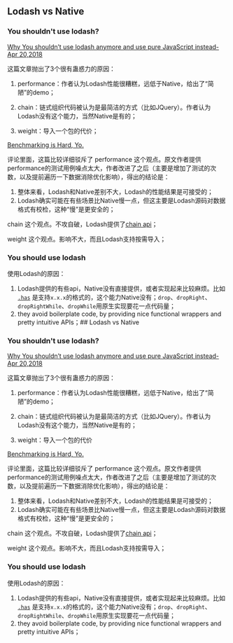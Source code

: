 ## Lodash vs Native

### You shouldn't use lodash?

[Why You shouldn’t use lodash anymore and use pure JavaScript instead-Apr 20,2018](https://codeburst.io/why-you-shouldnt-use-lodash-anymore-and-use-pure-javascript-instead-c397df51a66) 

这篇文章抛出了3个很有蛊惑力的原因：


1. performance：作者认为Lodash性能很糟糕，远低于Native，给出了“简陋”的demo；

2. chain：链式组织代码被认为是最简洁的方式（比如JQuery）。作者认为Lodash没有这个能力，当然Native是有的；

3. weight：导入一个包的代价；

   

[Benchmarking is Hard, Yo.](https://gist.github.com/RobertFischer/574a838d94e23b35a496ecfb61e0e049)

评论里面，这篇比较详细驳斥了 performance 这个观点。原文作者提供performance的测试用例噪点太大，作者改进了之后（主要是增加了测试的次数，以及提前遍历一下数据消除优化影响），得出的结论是：

1. 整体来看，Lodash和Native差别不大，Lodash的性能结果是可接受的；
2. Lodash确实可能在有些场景比Native慢一点，但这主要是Lodash源码对数据格式有校检，这种“慢”是更安全的；



chain 这个观点。不攻自破，Lodash提供了[chain api](https://lodash.com/docs/4.17.15#chain)；



weight 这个观点。影响不大，而且Lodash支持按需导入；



### You should use lodash

使用Lodash的原因：

1. Lodash提供的有些api，Native没有直接提供，或者实现起来比较麻烦。比如 [`.has`](https://lodash.com/docs/4.17.15#has) 是支持`x.x.x`的格式的，这个能力Native没有；`drop`、`dropRight`、`dropRightWhile`、`dropWhile`用原生实现要花一点代码量；
2. they avoid boilerplate code, by providing nice functional wrappers and pretty intuitive APIs；## Lodash vs Native

### You shouldn't use lodash?

[Why You shouldn’t use lodash anymore and use pure JavaScript instead-Apr 20,2018](https://codeburst.io/why-you-shouldnt-use-lodash-anymore-and-use-pure-javascript-instead-c397df51a66) 

这篇文章抛出了3个很有蛊惑力的原因：


1. performance：作者认为Lodash性能很糟糕，远低于Native，给出了“简陋”的demo；

2. chain：链式组织代码被认为是最简洁的方式（比如JQuery）。作者认为Lodash没有这个能力，当然Native是有的；

3. weight：导入一个包的代价

   

[Benchmarking is Hard, Yo.](https://gist.github.com/RobertFischer/574a838d94e23b35a496ecfb61e0e049)

评论里面，这篇比较详细驳斥了 performance 这个观点。原文作者提供performance的测试用例噪点太大，作者改进了之后（主要是增加了测试的次数，以及提前遍历一下数据消除优化影响），得出的结论是：

1. 整体来看，Lodash和Native差别不大，Lodash的性能结果是可接受的；
2. Lodash确实可能在有些场景比Native慢一点，但这主要是Lodash源码对数据格式有校检，这种“慢”是更安全的；



chain 这个观点。不攻自破，Lodash提供了[chain api](https://lodash.com/docs/4.17.15#chain)；



weight 这个观点。影响不大，而且Lodash支持按需导入；



### You should use lodash

使用Lodash的原因：

1. Lodash提供的有些api，Native没有直接提供，或者实现起来比较麻烦。比如 [`.has`](https://lodash.com/docs/4.17.15#has) 是支持`x.x.x`的格式的，这个能力Native没有；`drop`、`dropRight`、`dropRightWhile`、`dropWhile`用原生实现要花一点代码量；
2. they avoid boilerplate code, by providing nice functional wrappers and pretty intuitive APIs；